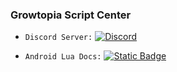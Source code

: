 ### Growtopia Script Center

* `Discord Server:` [![Discord](https://img.shields.io/discord/1312950262306181130)](https://growtopiascript.my.id)

* `Android Lua Docs:` 
[
![Static Badge](https://img.shields.io/badge/AndroidDocs-click-blue)
](https://github.com/MonarchSatan/Lua-Docs/blob/main/android.md)
